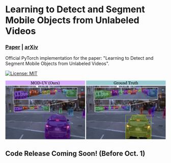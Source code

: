 # Learning to Detect and Segment Mobile Objects from Unlabeled Videos
### [Paper](https://arxiv.org/pdf/2405.14841.pdf) | [arXiv](https://arxiv.org/abs/2405.14841)

Official PyTorch implementation for the paper: "Learning to Detect and Segment Mobile Objects from Unlabeled Videos".

<a href="#license"><img alt="License: MIT" src="https://img.shields.io/badge/license-MIT-blue.svg"/></a>  

![](assets/teaser.jpg)

## Code Release Coming Soon! (Before Oct. 1)

